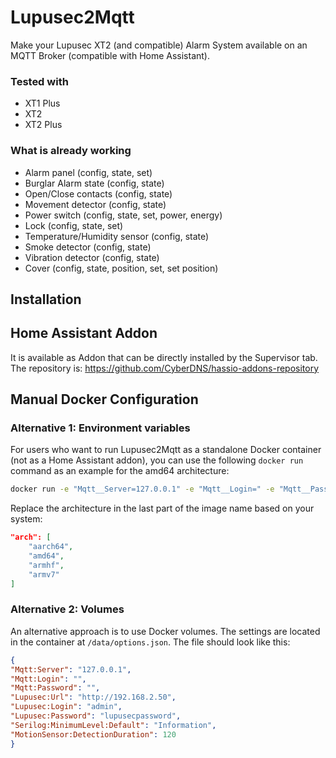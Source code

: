 # Lupusec2Mqtt

Make your Lupusec XT2 (and compatible) Alarm System available on an MQTT Broker (compatible with Home Assistant).

### Tested with
- XT1 Plus
- XT2
- XT2 Plus

### What is already working

- Alarm panel (config, state, set)
- Burglar Alarm state (config, state)
- Open/Close contacts (config, state)
- Movement detector (config, state)
- Power switch (config, state, set, power, energy)
- Lock (config, state, set)
- Temperature/Humidity sensor (config, state)
- Smoke detector (config, state)
- Vibration detector (config, state)
- Cover (config, state, position, set, set position)

## Installation

## Home Assistant Addon

It is available as Addon that can be directly installed by the Supervisor tab.  
The repository is: https://github.com/CyberDNS/hassio-addons-repository

## Manual Docker Configuration

### Alternative 1: Environment variables
For users who want to run Lupusec2Mqtt as a standalone Docker container (not as a Home Assistant addon), you can use the following `docker run` command as an example for the amd64 architecture:
```bash
docker run -e "Mqtt__Server=127.0.0.1" -e "Mqtt__Login=" -e "Mqtt__Password=" -e "Lupusec__Url=http://192.168.2.50" -e "Lupusec__Login=admin" -e "Lupusec__Password=lupusecpassword" -e "MotionSensor__DetectionDuration=120" -e "Serilog__MinimumLevel__Default=Information" cyberdns/lupusec2mqtt_hassaddon_amd64:3.1.2
```
Replace the architecture in the last part of the image name based on your system:
```json
"arch": [
    "aarch64",
    "amd64",
    "armhf",
    "armv7"
]
```

### Alternative 2: Volumes
An alternative approach is to use Docker volumes. The settings are located in the container at `/data/options.json`. The file should look like this:
```json
{
"Mqtt:Server": "127.0.0.1",
"Mqtt:Login": "",
"Mqtt:Password": "",
"Lupusec:Url": "http://192.168.2.50",
"Lupusec:Login": "admin",
"Lupusec:Password": "lupusecpassword",
"Serilog:MinimumLevel:Default": "Information",
"MotionSensor:DetectionDuration": 120
}
```



